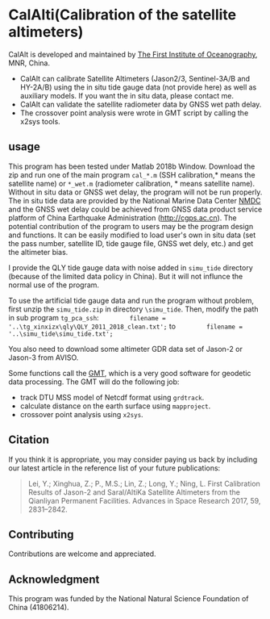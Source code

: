 # CalAlti(Calibration of the satellite altimeters)
CalAlt is developed and maintained by [The First Institute of Oceanography](http://www.fio.org.cn/), MNR, China.
- CalAlt can calibrate Satellite Altimeters (Jason2/3, Sentinel-3A/B and HY-2A/B) using the in situ tide gauge data (not provide here) as well as auxiliary models. If you want the in situ data, please contact me.
- CalAlt can validate the satellite radiometer data by GNSS wet path delay.
- The crossover point analysis were wrote in GMT script by calling the x2sys tools.

## usage

This program has been tested under Matlab 2018b Window. Download the zip and run one of the main program `cal_*.m` (SSH calibration,* means the satellite name) or `*_wet.m` (radiometer calibration, * means satellite name). Without in situ data or GNSS wet delay, the program will not be run properly. The in situ tide data are provided by the National Marine Data Center [NMDC](http://mds.nmdis.org.cn/pages/aboutUs.html) and the GNSS wet delay could be achieved from GNSS data product service platform of China Earthquake Administration (http://cgps.ac.cn). The potential contribution of the program to users may be the program design and functions. It can be easily modified to load user's own in situ data (set the pass number, satellite ID, tide gauge file, GNSS wet dely, etc.) and get the altimeter bias.

I provide the QLY tide gauge data with noise added in `simu_tide` directory (because of the limited data policy in China). But it will not influnce the normal use of the program.

To use the artificial tide gauge data and run the program without problem, first unzip the `simu_tide.zip` in directory `\simu_tide`. Then, modify the path in sub program `tg_pca_ssh`:
`        filename = '..\tg_xinxizx\qly\QLY_2011_2018_clean.txt';` 
to
`        filename = '..\simu_tide\simu_tide.txt';` 

You also need to download some altimeter GDR data set of Jason-2 or Jason-3 from AVISO.

Some functions call the [GMT](https://github.com/GenericMappingTools/gmt), which is a very good software for geodetic data processing. The GMT will do the following job:
- track DTU MSS model of Netcdf format using `grdtrack`.
- calculate distance on the earth surface using `mapproject`.
- crossover point analysis using `x2sys`.


## Citation
If you think it is appropriate, you may consider paying us back by including
our latest article in the reference list of your future publications:

> Lei, Y.; Xinghua, Z.; P., M.S.; Lin, Z.; Long, Y.; Ning, L. First Calibration Results of Jason-2 and Saral/AltiKa Satellite Altimeters from the Qianliyan Permanent Facilities. Advances in Space Research 2017, 59, 2831–2842.

## Contributing

Contributions are welcome and appreciated.

## Acknowledgment

This program was funded by the National Natural Science Foundation of China (41806214).

